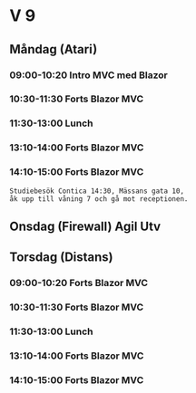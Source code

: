 # V 9
## Måndag (Atari)
### 09:00-10:20 Intro MVC med Blazor
### 10:30-11:30 Forts Blazor MVC
### 11:30-13:00 Lunch
### 13:10-14:00 Forts Blazor MVC
### 14:10-15:00 Forts Blazor MVC
    Studiebesök Contica 14:30, Mässans gata 10, 
    åk upp till våning 7 och gå mot receptionen. 


## Onsdag (Firewall) Agil Utv
  
## Torsdag (Distans)
### 09:00-10:20 Forts Blazor MVC
### 10:30-11:30 Forts Blazor MVC
### 11:30-13:00 Lunch
### 13:10-14:00 Forts Blazor MVC
### 14:10-15:00 Forts Blazor MVC
